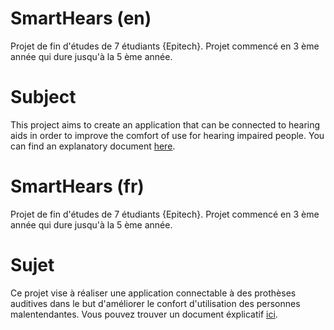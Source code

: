 # SmartHears (en)

Projet de fin d'études de 7 étudiants {Epitech}. Projet commencé en 3 ème année qui dure jusqu'à la 5 ème année.

# Subject

This project aims to create an application that can be connected to hearing aids in order to improve the comfort of use for hearing impaired people.
You can find an explanatory document [here](https://www.youtube.com/watch?v=dQw4w9WgXcQ).


# SmartHears (fr)

Projet de fin d'études de 7 étudiants {Epitech}. Projet commencé en 3 ème année qui dure jusqu'à la 5 ème année.

# Sujet

Ce projet vise à réaliser une application connectable à des prothèses auditives dans le but d'améliorer le confort d'utilisation des personnes malentendantes.
Vous pouvez trouver un document éxplicatif [ici](https://www.youtube.com/watch?v=dQw4w9WgXcQ).

